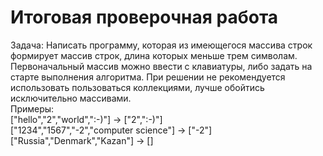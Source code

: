 # Итоговая проверочная работа
Задача: Написать программу, которая из имеющегося массива строк формирует массив строк, длина которых меньше трем символам. Первоначальный массив можно ввести с клавиатуры, либо задать на старте выполнения алгоритма. При решении не рекомендуется использовать пользоваться коллекциями, лучше обойтись исключительно массивами.  
Примеры:  
["hello","2","world",":-)"] -> ["2",":-)"]  
["1234","1567","-2","computer science"] -> ["-2"]  
["Russia","Denmark","Kazan"] -> []